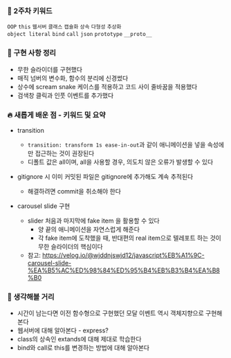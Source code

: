 ### **🔑 2주차 키워드**

`OOP` `this` `웹서버` `클래스` `캡슐화` `상속` `다형성` `추상화`  
`object literal` `bind` `call` `json` `prototype` `__proto__`

### **📰 구현 사항 정리**

- 무한 슬라이더를 구현했다
- 매직 넘버의 변수화, 함수의 분리에 신경썼다
- 상수에 scream snake 케이스를 적용하고 코드 사이 줄바꿈을 적용했다
- 검색창 클릭과 인풋 이벤트를 추가했다

### **🔥 새롭게 배운 점 - 키워드 및 요약**

- transition
  - `transition: transform 1s ease-in-out`과 같이 애니메이션을 넣을 속성에만 접근하는 것이 권장된다
  - 디폴트 값은 all이며, all을 사용할 경우, 의도치 않은 오류가 발생할 수 있다

- gitignore 시 이미 커밋된 파일은 gitignore에 추가해도 계속 추적된다
  - 해결하려면 commit을 취소해야 한다

- carousel slide 구현
  - slider 처음과 마지막에 fake item 을 활용할 수 있다
    - 양 끝의 애니메이션을 자연스럽게 해준다
    - 각 fake item에 도착했을 때, 반대편의 real item으로 텔레포트 하는 것이 무한 슬라이더의 핵심이다
  - 참고: https://velog.io/@wjddnjswjd12/javascript%EB%A1%9C-carousel-slide-%EA%B5%AC%ED%98%84%ED%95%B4%EB%B3%B4%EA%B8%B0

### **🤔 생각해볼 거리**

- 시간이 남는다면 이전 함수형으로 구현했던 모달 이벤트 역시 객체지향으로 구현해본다
- 웹서버에 대해 알아본다 - express?
- class의 상속인 extands에 대해 제대로 학습한다
- bind와 call로 this를 변경하는 방법에 대해 알아본다
